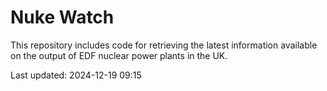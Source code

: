 # Nuke Watch

This repository includes code for retrieving the latest information available on the output of EDF nuclear power plants in the UK.

Last updated: 2024-12-19 09:15
